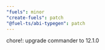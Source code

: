 ```yaml
---
"fuels": minor
"create-fuels": patch
"@fuel-ts/abi-typegen": patch
---
```


chore!: upgrade commander to 12.1.0
